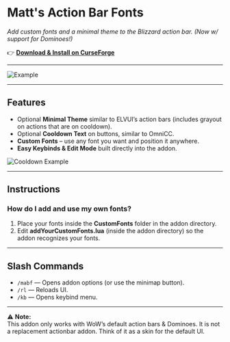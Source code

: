 # Matt's Action Bar Fonts

_Add custom fonts and a minimal theme to the Blizzard action bar. (Now w/ support for Dominoes!)_

👉 [**Download & Install on CurseForge**](https://www.curseforge.com/wow/addons/matts-action-bar-fonts)

---

![Example](https://media.forgecdn.net/attachments/1104/136/example.png)

---

## Features

* Optional **Minimal Theme** similar to ELVUI’s action bars (includes grayout on actions that are on cooldown).
* Optional **Cooldown Text** on buttons, similar to OmniCC.
* **Custom Fonts** – use any font you want and position it anywhere.
* **Easy Keybinds & Edit Mode** built directly into the addon.

![Cooldown Example](https://media.forgecdn.net/attachments/1104/137/cd.png)

---

## Instructions

### How do I add and use my own fonts?

1. Place your fonts inside the **CustomFonts** folder in the addon directory.
2. Edit **addYourCustomFonts.lua** (inside the addon directory) so the addon recognizes your fonts.

---

## Slash Commands

* `/mabf` — Opens addon options (or use the minimap button).
* `/rl` — Reloads UI.
* `/kb` — Opens keybind menu.

---

⚠️ **Note:**  
This addon only works with WoW’s default action bars & Dominoes. It is not a replacement actionbar addon. Think of it as a skin for the default UI.
